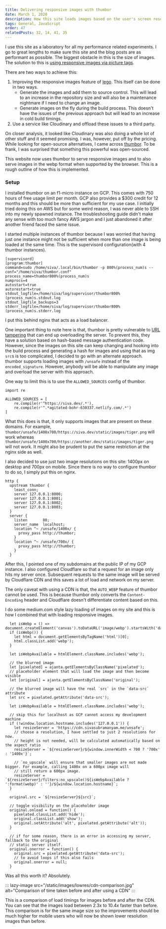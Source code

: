 ```yaml
---
title: Delivering responsive images with thumbor
date: March 1, 2020
description: How this site loads images based on the user's screen resolution.
tags: General, JavaScript
order: 47
relatedPosts: 32, 14, 41, 35
---
```


I use this site as a laboratory for all my performance related experiments.
I go to great lengths to make sure this site and the blog posts are as performant
as possible. The biggest obstacle in this is the size of images. The solution to this
is [using responsive images via picture tags](https://developer.mozilla.org/en-US/docs/Learn/HTML/Multimedia_and_embedding/Responsive_images).

There are two ways to achieve this:

1) Improving the responsive images feature of [lego](/lego). This itself can be done in two ways.
    * Generate the images and add them to source control. This will lead to an increase in the repository
      size and will also be a maintenance nightmare if I need to change an image.
    * Generate images on the fly during the build process. This doesn't have the issues of the previous 
      approach but will lead to an increase in cold build timings.
2) Use a service like Cloudinary and offload these issues to a third party.

On closer analysis, it looked like Cloudinary was also doing a whole lot of other stuff and it seemed
promising. I was, however, put off by the pricing. While looking for open-source alternatives, I came
across [thumbor](https://github.com/thumbor/thumbor). To be frank, I was surprised that something this
powerful was open-sourced.

This website now uses thumbor to serve responsive images and to also serve images in the webp format
when supported by the browser. This is a rough outline of how this is implemented.

### Setup

I installed thumbor on an f1-micro instance on GCP. This comes with 750 hours of free usage limit per month.
GCP also provides a $300 credit for 12 months and this should be more than sufficient for my use case.
I initially tried doing this on AWS but for some weird reason, I was never able to SSH into my newly
spawned instance. The troubleshooting guide didn't make any sense with too much fancy AWS jargon and I just
abandoned it after another friend faced the same issue.

I started multiple instances of thumbor because I was worried that having just one instance might not be sufficient
when more than one image is being loaded at the same time. This is the supervisord configuration(with 4 thumbor instances).

```
[supervisord]
[program:thumbor]
command=sudo /home/siva/.local/bin/thumbor -p 800%(process_num)s --conf="/home/siva/thumbor.conf"
process_name=thumbor800%(process_num)s
numprocs=4
autostart=true
autorestart=true
stdout_logfile=/home/siva/log/supervisor/thumbor800%(process_num)s.stdout.log
stdout_logfile_backups=3
stderr_logfile=/home/siva/log/supervisor/thumbor800%(process_num)s.stderr.log
```

I put this behind nginx that acts as a load balancer.

One important thing to note here is that, thumbor is pretty vulnerable to [URL tampering](https://github.com/thumbor/thumbor/wiki/security)
that can end up overloading the server. To prevent this, they have a solution based on hash-based message authentication
code. However, since the images on this site can keep changing and hooking into the build process and generating a hash for images
and using that as img `src`s is too complicated, I decided to go with an alternate approach. thumbor supports loading images
with `/unsafe` instead of the `encoded_signature`. However, anybody will be able to manipulate any image and overload the server
with this approach.

One way to limit this is to use the `ALLOWED_SOURCES` config of thumbor.

```
import re

ALLOWED_SOURCES = [
    re.compile(r'^https://siva.dev/.*'),
    re.compile(r'^.*agitated-bohr-630337.netlify.com/.*')
]
```

What this does is that, it only supports images that are present on these domains. For example,
`thumbor/unsafe/1400x700/https://siva.dev/static/images/tiger.png` will work whereas
`thumbor/unsafe/1400x700/https://another.dev/static/images/tiger.png` will not work.
It might also be prudent to put the same restriction at the nginx side as well. 

I also decided to use just two image resolutions on this site: 1400px on desktop and 700px on mobile.
Since there is no way to configure thumbor to do so, I simply put this on nginx.

```nginx
http {
  upstream thumbor {
    least_conn;
    server 127.0.0.1:8000;
    server 127.0.0.1:8001;
    server 127.0.0.1:8002;
    server 127.0.0.1:8003;
  }
  server {
    listen       80;
    server_name  localhost;
    location ^~ /unsafe/1400x/ {
      proxy_pass http://thumbor;
    }
    location ^~ /unsafe/700x/ {
      proxy_pass http://thumbor;
    }
  }
```

After this, I pointed one of my subdomains at the public IP of my GCP instance.
I also configured Cloudflare so that a request for an image only hits my server once.
Subsequent requests to the same image will be served by Cloudflare CDN and this
saves a lot of load and network on my server.

The only caveat with using a CDN is that, the `AUTO_WEBP` feature of thumbor cannot be
used. This is because thumbor only converts the `Content-Encoding` header and Cloudflare
doesn't differentiate content based on this.

I do some medium.com style lazy loading of images on my site and this is how I combined
that with loading responsive images.

```
  let isWebp = () => document.createElement('canvas').toDataURL('image/webp').startsWith('data:image/webp');
  if (isWebp()) {
    let html = document.getElementsByTagName('html')[0];
    html.classList.add('webp');
  }

  let isWebpAvailable = htmlElement.className.includes('webp');

  // the blurred image
  let [pixelated] = ajanta.getElementsByClassName('pixelated');
  // placeholder element that will load the image and then become visible
  let [original] = ajanta.getElementsByClassName('original');

  // the blurred image will have the real `src` in the `data-src` attribute
  let src = pixelated.getAttribute('data-src');

  let isWebpAvailable = htmlElement.className.includes('webp');

  // skip this for localhost as GCP cannot access my development machine
  if (!window.location.hostname.includes('127.0.0.1')) {
    let resizeServer = 'https://cdn.sivasubramanyam.me/unsafe';
    // choose a resolution, I have settled to just 2 resolutions for now.
    // height is not needed, will be calculated automatically based on the aspect ratio
    resizeServer = `${resizeServer}/${window.innerWidth < 700 ? '700x' : '1400x'}`;

    // `no_upscale` will ensure that smaller images are not made bigger. For example, calling 1400x on a 600px image will
    // still return a 600px image.
    resizeServer = `${resizeServer}/filters:no_upscale()${isWebpAvailable ? ':format(webp)' : ''}/${window.location.hostname}`;
  }

  original.src = `${resizeServer}${src}`;

  // toggle visibility on the placeholder image
  original.onload = function() {
    pixelated.classList.add('hide');
    original.classList.add('show');
    original.setAttribute('alt', pixelated.getAttribute('alt'));
  }

  // if for some reason, there is an error in accessing my server, fallback to the original
  // static server itself.
  original.onerror = function() {
    original.src = pixelated.getAttribute('data-src');
    // to avoid loops if this also fails
    original.onerror = null;
  }
```

Was all this worth it? Absolutely.

::: lazy-image src="/static/images/lowres/cdn-comparison.jpg" alt="Comparison of time taken before and after using a CDN" :::

This is a comparison of load timings for images before and after the CDN. You can see that the images load between 2.3x to 10.4x
faster than before. This comparison is for the same image size so the improvements should be much higher for mobile users
who will now be shown lower resolution images than before.
